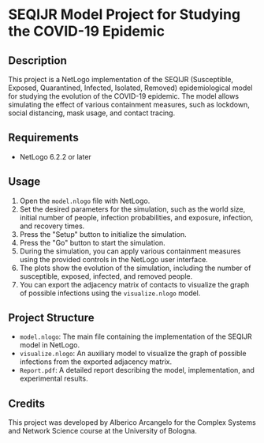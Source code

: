 # SEQIJR Model Project for Studying the COVID-19 Epidemic

## Description
This project is a NetLogo implementation of the SEQIJR (Susceptible, Exposed, Quarantined, Infected, Isolated, Removed) epidemiological model for studying the evolution of the COVID-19 epidemic. The model allows simulating the effect of various containment measures, such as lockdown, social distancing, mask usage, and contact tracing.

## Requirements
- NetLogo 6.2.2 or later

## Usage
1. Open the `model.nlogo` file with NetLogo.
2. Set the desired parameters for the simulation, such as the world size, initial number of people, infection probabilities, and exposure, infection, and recovery times.
3. Press the "Setup" button to initialize the simulation.
4. Press the "Go" button to start the simulation.
5. During the simulation, you can apply various containment measures using the provided controls in the NetLogo user interface.
6. The plots show the evolution of the simulation, including the number of susceptible, exposed, infected, and removed people.
7. You can export the adjacency matrix of contacts to visualize the graph of possible infections using the `visualize.nlogo` model.

## Project Structure
- `model.nlogo`: The main file containing the implementation of the SEQIJR model in NetLogo.
- `visualize.nlogo`: An auxiliary model to visualize the graph of possible infections from the exported adjacency matrix.
- `Report.pdf`: A detailed report describing the model, implementation, and experimental results.

## Credits
This project was developed by Alberico Arcangelo for the Complex Systems and Network Science course at the University of Bologna.
